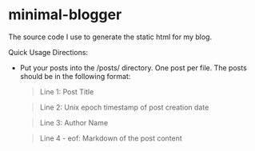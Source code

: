 minimal-blogger
===============

The source code I use to generate the static html for my blog.

Quick Usage Directions:

* Put your posts into the /posts/ directory. One post per file. The posts should be in the following format:
    
    > Line 1: Post Title

    >Line 2: Unix epoch timestamp of post creation date
    
    > Line 3: Author Name
    
    > Line 4 - eof: Markdown of the post content
